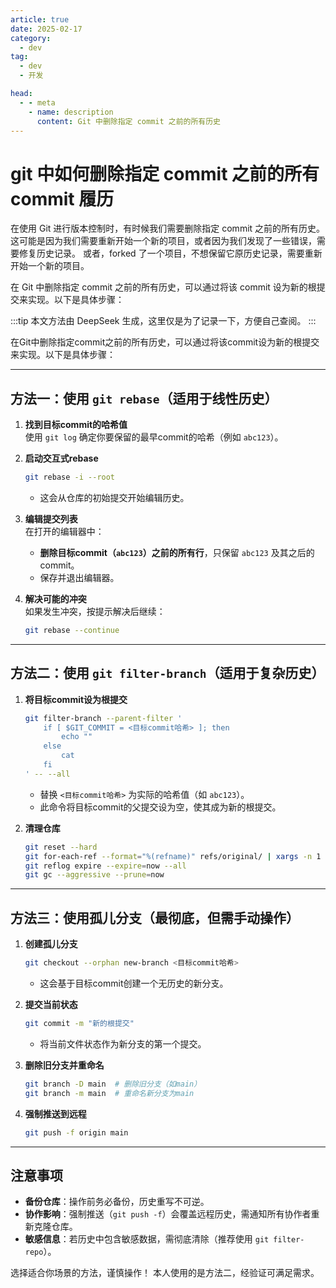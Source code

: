 ```yaml
---
article: true
date: 2025-02-17
category:
  - dev
tag:
  - dev
  - 开发

head:
  - - meta
    - name: description
      content: Git 中删除指定 commit 之前的所有历史
---
```


# git 中如何删除指定 commit 之前的所有 commit 履历

在使用 Git 进行版本控制时，有时候我们需要删除指定 commit 之前的所有历史。这可能是因为我们需要重新开始一个新的项目，或者因为我们发现了一些错误，需要修复历史记录。
或者，forked 了一个项目，不想保留它原历史记录，需要重新开始一个新的项目。

在 Git 中删除指定 commit 之前的所有历史，可以通过将该 commit 设为新的根提交来实现。以下是具体步骤：

:::tip
本文方法由 DeepSeek 生成，这里仅是为了记录一下，方便自己查阅。
:::

在Git中删除指定commit之前的所有历史，可以通过将该commit设为新的根提交来实现。以下是具体步骤：

---

## **方法一：使用 `git rebase`（适用于线性历史）**

1. **找到目标commit的哈希值**  
   使用 `git log` 确定你要保留的最早commit的哈希（例如 `abc123`）。

2. **启动交互式rebase**

   ```bash
   git rebase -i --root
   ```

   - 这会从仓库的初始提交开始编辑历史。

3. **编辑提交列表**  
   在打开的编辑器中：
   - **删除目标commit（`abc123`）之前的所有行**，只保留 `abc123` 及其之后的commit。
   - 保存并退出编辑器。

4. **解决可能的冲突**  
   如果发生冲突，按提示解决后继续：

   ```bash
   git rebase --continue
   ```

---

## **方法二：使用 `git filter-branch`（适用于复杂历史）**

1. **将目标commit设为根提交**

   ```bash
   git filter-branch --parent-filter '
       if [ $GIT_COMMIT = <目标commit哈希> ]; then
           echo ""
       else
           cat
       fi
   ' -- --all
   ```

   - 替换 `<目标commit哈希>` 为实际的哈希值（如 `abc123`）。
   - 此命令将目标commit的父提交设为空，使其成为新的根提交。

2. **清理仓库**

   ```bash
   git reset --hard
   git for-each-ref --format="%(refname)" refs/original/ | xargs -n 1 git update-ref -d
   git reflog expire --expire=now --all
   git gc --aggressive --prune=now
   ```

---

## **方法三：使用孤儿分支（最彻底，但需手动操作）**

1. **创建孤儿分支**

   ```bash
   git checkout --orphan new-branch <目标commit哈希>
   ```

   - 这会基于目标commit创建一个无历史的新分支。

2. **提交当前状态**

   ```bash
   git commit -m "新的根提交"
   ```

   - 将当前文件状态作为新分支的第一个提交。

3. **删除旧分支并重命名**

   ```bash
   git branch -D main  # 删除旧分支（如main）
   git branch -m main  # 重命名新分支为main
   ```

4. **强制推送到远程**

   ```bash
   git push -f origin main
   ```

---

## **注意事项**

- **备份仓库**：操作前务必备份，历史重写不可逆。
- **协作影响**：强制推送（`git push -f`）会覆盖远程历史，需通知所有协作者重新克隆仓库。
- **敏感信息**：若历史中包含敏感数据，需彻底清除（推荐使用 `git filter-repo`）。

选择适合你场景的方法，谨慎操作！
本人使用的是方法二，经验证可满足需求。
